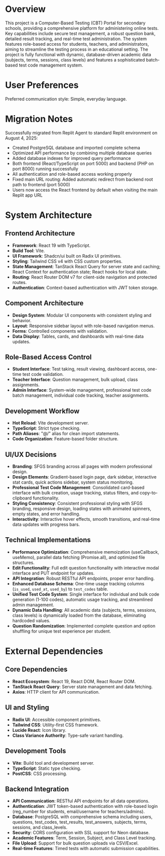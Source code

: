 # Overview

This project is a Computer-Based Testing (CBT) Portal for secondary schools, providing a comprehensive platform for administering online tests. Key capabilities include secure test management, a robust question bank, detailed result tracking, and real-time test administration. The system features role-based access for students, teachers, and administrators, aiming to streamline the testing process in an educational setting. The project is fully functional with dynamic, database-driven academic data (subjects, terms, sessions, class levels) and features a sophisticated batch-based test code management system.

# User Preferences

Preferred communication style: Simple, everyday language.

# Migration Notes

Successfully migrated from Replit Agent to standard Replit environment on August 4, 2025:
- Created PostgreSQL database and imported complete schema
- Optimized API performance by combining multiple database queries
- Added database indexes for improved query performance  
- Both frontend (React/TypeScript on port 5000) and backend (PHP on port 8000) running successfully
- All authentication and role-based access working properly
- Fixed main URL routing: Added automatic redirect from backend root path to frontend (port 5000)
- Users now access the React frontend by default when visiting the main Replit app URL

# System Architecture

## Frontend Architecture
- **Framework**: React 19 with TypeScript.
- **Build Tool**: Vite.
- **UI Framework**: Shadcn/ui built on Radix UI primitives.
- **Styling**: Tailwind CSS v4 with CSS custom properties.
- **State Management**: TanStack React Query for server state and caching; React Context for authentication state; React hooks for local state.
- **Routing**: React Router DOM v7 for client-side navigation and protected routes.
- **Authentication**: Context-based authentication with JWT token storage.

## Component Architecture
- **Design System**: Modular UI components with consistent styling and behavior.
- **Layout**: Responsive sidebar layout with role-based navigation menus.
- **Forms**: Controlled components with validation.
- **Data Display**: Tables, cards, and dashboards with real-time data updates.

## Role-Based Access Control
- **Student Interface**: Test taking, result viewing, dashboard access, one-time test code validation.
- **Teacher Interface**: Question management, bulk upload, class assignments.
- **Admin Interface**: System-wide management, professional test code batch management, individual code tracking, teacher assignments.

## Development Workflow
- **Hot Reload**: Vite development server.
- **TypeScript**: Strict type checking.
- **Path Aliases**: "@/" alias for clean import statements.
- **Code Organization**: Feature-based folder structure.

## UI/UX Decisions
- **Branding**: SFGS branding across all pages with modern professional design.
- **Design Elements**: Gradient-based login page, dark sidebar, interactive stat cards, quick actions sidebar, system status monitoring.
- **Professional Test Code Management**: Consolidated card-based interface with bulk creation, usage tracking, status filters, and copy-to-clipboard functionality.
- **Styling Consistency**: Consistent professional styling with SFGS branding, responsive design, loading states with animated spinners, empty states, and error handling.
- **Interactivity**: Interactive hover effects, smooth transitions, and real-time data updates with progress bars.

## Technical Implementations
- **Performance Optimization**: Comprehensive memoization (useCallback, useMemo), parallel data fetching (Promise.all), and optimized file structures.
- **Edit Functionality**: Full edit question functionality with interactive modal interface and PUT endpoint for updates.
- **API Integration**: Robust RESTful API endpoints, proper error handling.
- **Enhanced Database Schema**: One-time usage tracking columns (`is_used`, `used_at`, `used_by`) to `test_codes` table.
- **Unified Test Code System**: Single interface for individual and bulk code generation (1-100 codes), automatic usage tracking, and streamlined admin management.
- **Dynamic Data Handling**: All academic data (subjects, terms, sessions, class levels) is dynamically loaded from the database, eliminating hardcoded values.
- **Question Randomization**: Implemented complete question and option shuffling for unique test experience per student.

# External Dependencies

## Core Dependencies
- **React Ecosystem**: React 19, React DOM, React Router DOM.
- **TanStack React Query**: Server state management and data fetching.
- **Axios**: HTTP client for API communication.

## UI and Styling
- **Radix UI**: Accessible component primitives.
- **Tailwind CSS**: Utility-first CSS framework.
- **Lucide React**: Icon library.
- **Class Variance Authority**: Type-safe variant handling.

## Development Tools
- **Vite**: Build tool and development server.
- **TypeScript**: Static type checking.
- **PostCSS**: CSS processing.

## Backend Integration
- **API Communication**: RESTful API endpoints for all data operations.
- **Authentication**: JWT token-based authentication with role-based login (reg_number for students, email/username for teachers/admins).
- **Database**: PostgreSQL with comprehensive schema including users, questions, test_codes, test_results, test_answers, subjects, terms, sessions, and class_levels.
- **Security**: CORS configuration with SSL support for Neon database.
- **Academic Features**: Term, Session, Subject, and Class Level tracking.
- **File Upload**: Support for bulk question uploads via CSV/Excel.
- **Real-time Features**: Timed tests with automatic submission capabilities.